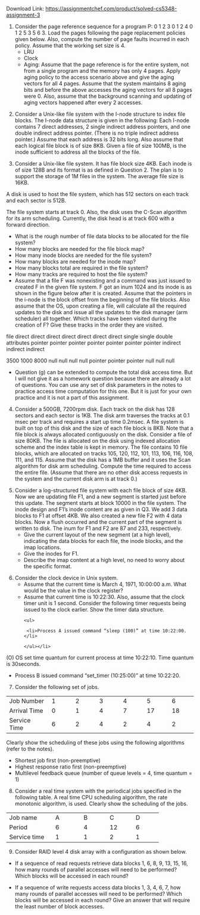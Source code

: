 Download Link: https://assignmentchef.com/product/solved-cs5348-assignment-3
<br>



<ol>

 <li>Consider the page reference sequence for a program P: 0 1 2 3 0 1 2 4 0 1 2 5 3 5 6 3. Load the pages following the page replacement policies given below. Also, compute the number of page faults incurred in each policy. Assume that the working set size is 4.

  <ul>

   <li>LRU</li>

   <li>Clock</li>

   <li>Aging: Assume that the page reference is for the entire system, not from a single program and the memory has only 4 pages. Apply aging policy to the access scenario above and give the aging vectors for all 4 pages. Assume that the system maintains 8 aging bits and before the above accesses the aging vectors for all 8 pages were 0. Also, assume that the background scanning and updating of aging vectors happened after every 2 accesses.</li>

  </ul></li>

</ol>




<ol start="2">

 <li>Consider a Unix-like file system with the I-node structure to index file blocks. The I-node data structure is given in the following: Each I-node contains 7 direct addresses, 2 single indirect address pointers, and one double indirect address pointer. (There is no triple indirect address pointer.) Assume that each address is 32 bits long. Also assume that each logical file block is of size 8KB. Given a file of size 100MB, is the inode sufficient to address all the blocks of the file.</li>

</ol>




<ol start="3">

 <li>Consider a Unix-like file system. It has file block size 4KB. Each inode is of size 128B and its format is as defined in Question 2. The plan is to support the storage of 1M files in the system. The average file size is 16KB.</li>

</ol>

A disk is used to host the file system, which has 512 sectors on each track and each sector is 512B.

The file system starts at track 0. Also, the disk uses the C-Scan algorithm for its arm scheduling. Currently, the disk head is at track 600 with a forward direction.




<ul>

 <li>What is the rough number of file data blocks to be allocated for the file system?</li>

 <li>How many blocks are needed for the file block map?</li>

 <li>How many inode blocks are needed for the file system?</li>

 <li>How many blocks are needed for the inode map?</li>

 <li>How many blocks total are required in the file system?</li>

 <li>How many tracks are required to host the file system?</li>

 <li>Assume that a file F was nonexisting and a command was just issued to created F in the given file system. F got an inum 1024 and its inode is as shown in the figure below after it is created. Assume that the pointers in the i-node is the block offset from the beginning of the file blocks. Also assume that the OS, upon creating a file, will calculate all the required updates to the disk and issue all the updates to the disk manager (arm scheduler) all together. Which tracks have been visited during the creation of F? Give these tracks in the order they are visited.</li>

</ul>

file direct direct direct direct direct direct direct single single double attributes pointer pointer pointer pointer pointer pointer pointer indirect indirect indirect

3500 1000 8000 null null null null pointer pointer pointer null null null




<ul>

 <li>Question (g) can be extended to compute the total disk access time. But I will not give it as a homework question because there are already a lot of questions. You can use any set of disk parameters in the notes to practice access time computation for this one. But it is just for your own practice and it is not a part of this assignment.</li>

</ul>




<ol start="4">

 <li>Consider a 500GB, 7200rpm disk. Each track on the disk has 128 sectors and each sector is 1KB. The disk arm traverses the tracks at 0.1 msec per track and requires a start up time 0.2msec. A file system is built on top of this disk and the size of each file block is 8KB. Note that a file block is always allocated contiguously on the disk. Consider a file of size 80KB. The file is allocated on the disk using indexed allocation scheme and the index table is kept in memory. The file contains 10 file blocks, which are allocated on tracks 105, 120, 112, 101, 113, 106, 116, 108, 111, and 115. Assume that the disk has a 1MB buffer and it uses the Scan algorithm for disk arm scheduling. Compute the time required to access the entire file. (Assume that there are no other disk access requests in the system and the current disk arm is at track 0.)</li>

</ol>







<ol start="5">

 <li>Consider a log-structured file system with each file block of size 4KB. Now we are updating file F1, and a new segment is started just before this update. The segment starts at block 10000 in the file system. The inode design and F1’s inode content are as given in Q3. We add 3 data blocks to F1 at offset 4KB. We also created a new file F2 with 4 data blocks. Now a flush occurred and the current part of the segment is written to disk. The inum for F1 and F2 are 87 and 233, respectively.

  <ul>

   <li>Give the current layout of the new segment (at a high level), indicating the data blocks for each file, the inode blocks, and the imap locations.</li>

   <li>Give the inodes for F1.</li>

   <li>Describe the imap content at a high level, no need to worry about the specific format.</li>

  </ul></li>

</ol>







<ol start="6">

 <li>Consider the clock device in Unix system.

  <ul>

   <li>Assume that the current time is March 4, 1971, 10:00:00 a.m. What would be the value in the clock register?</li>

   <li>Assume that current time is 10:22:30. Also, assume that the clock timer unit is 1 second. Consider the following timer requests being issued to the clock earlier. Show the timer data structure.

    <ul>

     <li>Process A issued command “sleep (100)” at time 10:22:00.</li>

    </ul></li>

  </ul></li>

</ol>

(O) OS set time quantum for current process at time 10:22:10. Time quantum is 30seconds.

<ul>

 <li>Process B issued command “set_timer (10:25:00)” at time 10:22:20.</li>

</ul>







<ol start="7">

 <li>Consider the following set of jobs.</li>

</ol>




<table width="498">

 <tbody>

  <tr>

   <td width="114">Job Number</td>

   <td width="64">1</td>

   <td width="64">2</td>

   <td width="64">3</td>

   <td width="64">4</td>

   <td width="64">5</td>

   <td width="64">6</td>

  </tr>

  <tr>

   <td width="114">Arrival Time</td>

   <td width="64">0</td>

   <td width="64">1</td>

   <td width="64">4</td>

   <td width="64">7</td>

   <td width="64">17</td>

   <td width="64">18</td>

  </tr>

  <tr>

   <td width="114">Service Time</td>

   <td width="64">6</td>

   <td width="64">2</td>

   <td width="64">4</td>

   <td width="64">2</td>

   <td width="64">4</td>

   <td width="64">2</td>

  </tr>

 </tbody>

</table>




Clearly show the scheduling of these jobs using the following algorithms (refer to the notes).

<ul>

 <li>Shortest job first (non-preemptive)</li>

 <li>Highest response ratio first (non-preemptive)</li>

 <li>Multilevel feedback queue (number of queue levels = 4, time quantum = 1)</li>

</ul>







<ol start="8">

 <li>Consider a real time system with the periodical jobs specified in the following table. A real time CPU scheduling algorithm, the rate monotonic algorithm, is used. Clearly show the scheduling of the jobs.</li>

</ol>




<table width="330">

 <tbody>

  <tr>

   <td width="108">Job name</td>

   <td width="60">A</td>

   <td width="54">B</td>

   <td width="54">C</td>

   <td width="54">D</td>

  </tr>

  <tr>

   <td width="108">Period</td>

   <td width="60">6</td>

   <td width="54">4</td>

   <td width="54">12</td>

   <td width="54">6</td>

  </tr>

  <tr>

   <td width="108">Service time</td>

   <td width="60">1</td>

   <td width="54">1</td>

   <td width="54">2</td>

   <td width="54">1</td>

  </tr>

 </tbody>

</table>







<ol start="9">

 <li>Consider RAID level 4 disk array with a configuration as shown below.</li>

</ol>




<ul>

 <li>If a sequence of read requests retrieve data blocks 1, 6, 8, 9, 13, 15, 16, how many rounds of parallel accesses will need to be performed? Which blocks will be accessed in each round?</li>

</ul>




<ul>

 <li>If a sequence of write requests access data blocks 1, 3, 4, 6, 7, how many rounds of parallel accesses will need to be performed? Which blocks will be accessed in each round? Give an answer that will require the least number of block accesses.</li>

</ul>